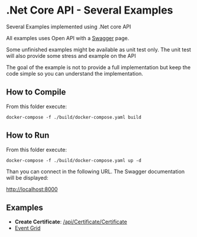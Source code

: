 # .Net Core API - Several Examples

Several Examples implemented using .Net core API

All examples uses Open API with a [Swagger](http://rogeriodossantos.github.io/Wiki/stage/swashbuckle.html) page.

Some unfinished examples might be available as unit test only. The unit test will also provide some stress and example on the API

The goal of the example is not to provide a full implementation but keep the code simple so you can understand the implementation.

## How to Compile

From this folder execute:

```shell
docker-compose -f ./build/docker-compose.yaml build
```

## How to Run

From this folder execute:

```shell
docker-compose -f ./build/docker-compose.yaml up -d
```

Than you can connect in the following URL. The Swagger documentation will be displayed:

[http://localhost:8000](http://localhost:8000)

## Examples

- **Create Certificate**: [/api/Certificate/Certificate](http://localhost:8000/api/Certificate/Certificate?certificateName=certificate_name&certificatePassword=certificate_password&expirationInYears=10)
- [Event Grid]( ./doc/event_grid/event_grid.md )
